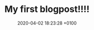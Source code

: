 ---
layout: post
title:  "My first blogpost!!!!"
date:   2020-04-02 18:23:28 +0100
categories: first blog post
---